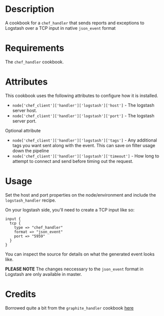 Description
===========

A cookbook for a `chef_handler` that sends reports and exceptions to Logstash over a TCP input in native `json_event` format

Requirements
============

The `chef_handler` cookbook.

Attributes
==========

This cookbook uses the following attributes to configure how it is installed.

* `node['chef_client']['handler']['logstash']['host']` - The logstash server host.
* `node['chef_client']['handler']['logstash']['port']` - The logstash server port.

Optional attribute

* `node['chef_client']['handler']['logstash']['tags']` - Any additional tags you want sent along with the event. This can save on filter usage down the pipeline
* `node['chef_client']['handler']['logstash']['timeout']` - How long to attempt to connect and send before timing out the request.


Usage
=====

Set the host and port properties on the node/environment and include the `logstash_handler` recipe.

On your logstash side, you'll need to create a TCP input like so:

```
input {
  tcp {
    type => "chef_handler"
    format => "json_event"
    port => "5959"
  }
}
```

You can inspect the source for details on what the generated event looks like.

**PLEASE NOTE**
The changes neccessary to the `json_event` format in Logstash are only available in master.

Credits
=======

Borrowed quite a bit from the `graphite_handler` cookbook [here](https://github.com/realityforge-cookbooks/graphite_handler)
